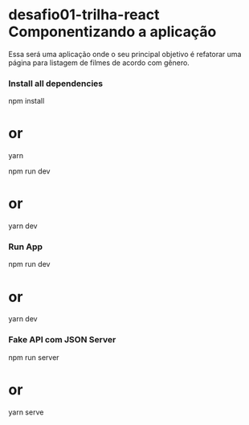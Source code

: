 # desafio01-trilha-react Componentizando a aplicação

Essa será uma aplicação onde o seu principal objetivo é refatorar uma página para listagem de filmes de acordo com gênero.

### Install all dependencies

npm install
# or
yarn 

npm run dev
# or
yarn dev


### Run App
npm run dev
# or
yarn dev

### Fake API com JSON Server
npm run server
# or
yarn serve


